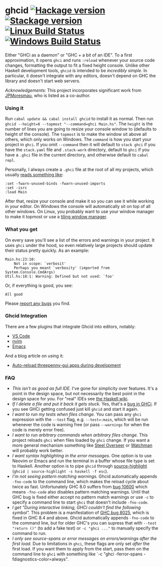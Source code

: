 # ghcid [![Hackage version](https://img.shields.io/hackage/v/ghcid.svg?label=Hackage)](https://hackage.haskell.org/package/ghcid) [![Stackage version](https://www.stackage.org/package/ghcid/badge/lts?label=Stackage)](https://www.stackage.org/package/ghcid) [![Linux Build Status](https://img.shields.io/travis/ndmitchell/ghcid.svg?label=Linux%20build)](https://travis-ci.org/ndmitchell/ghcid) [![Windows Build Status](https://img.shields.io/appveyor/ci/ndmitchell/ghcid.svg?label=Windows%20build)](https://ci.appveyor.com/project/ndmitchell/ghcid)

Either "GHCi as a daemon" or "GHC + a bit of an IDE". To a first approximation, it opens `ghci` and runs `:reload` whenever your source code changes, formatting the output to fit a fixed height console. Unlike other Haskell development tools, `ghcid` is intended to be _incredibly simple_. In particular, it doesn't integrate with any editors, doesn't depend on GHC the library and doesn't start web servers.

_Acknowledgements:_ This project incorporates significant work from [JPMoresmau](https://github.com/JPMoresmau), who is listed as a co-author.

### Using it

Run `cabal update && cabal install ghcid` to install it as normal. Then run `ghcid --height=8 --topmost "--command=ghci Main.hs"`. The `height` is the number of lines you are going to resize your console window to (defaults to height of the console). The `topmost` is to make the window sit above all others, which only works on Windows. The `command` is how you start your project in `ghci`. If you omit `--command` then it will default to `stack ghci` if you have the `stack.yaml` file and `.stack-work` directory, default to `ghci` if you have a `.ghci` file in the current directory, and otherwise default to `cabal repl`.

Personally, I always create a `.ghci` file at the root of all my projects, which usually [reads something like](https://github.com/ndmitchell/ghcid/blob/master/.ghci):

    :set -fwarn-unused-binds -fwarn-unused-imports
    :set -isrc
    :load Main

After that, resize your console and make it so you can see it while working in your editor. On Windows the console will automatically sit on top of all other windows. On Linux, you probably want to use your window manager to make it topmost or use a [tiling window manager](http://xmonad.org/).

### What you get

On every save you'll see a list of the errors and warnings in your project. It uses `ghci` under the hood, so even relatively large projects should update their status pretty quickly. As an example:

    Main.hs:23:10:
        Not in scope: `verbosit'
        Perhaps you meant `verbosity' (imported from System.Console.CmdArgs)
    Util.hs:18:1: Warning: Defined but not used: `foo'

Or, if everything is good, you see:

    All good

Please [report any bugs](https://github.com/ndmitchell/ghcid/issues) you find.

### Ghcid Integration

There are a few plugins that integrate Ghcid into editors, notably:

* [VS Code](plugins/vscode/)
* [nvim](plugins/nvim/)
* [Emacs](plugins/emacs/)

And a blog article on using it:

* [Auto-reload threepenny-gui apps during development](https://binarin.ru/post/auto-reload-threepenny-gui/)

### FAQ

* _This isn't as good as full IDE._ I've gone for simplicity over features. It's a point in the design space, but not necessarily the best point in the design space for you. For "real" IDEs see [the Haskell wiki](http://www.haskell.org/haskellwiki/IDEs).
* _If I delete a file and put it back it gets stuck._ Yes, that's a [bug in GHCi](https://ghc.haskell.org/trac/ghc/ticket/9648). If you see GHCi getting confused just kill `ghcid` and start it again.
* _I want to run my tests when files change._ You can pass any `ghci` expression with the `--test` flag, e.g. `--test=:main`, which will be run whenever the code is warning free (or pass `--warnings` for when the code is merely error free).
* _I want to run arbitrary commands when arbitrary files change._ This project reloads `ghci` when files loaded by `ghci` change. If you want a more general mechanism something like [Steel Overseer](https://github.com/schell/steeloverseer) or [Watchman](https://facebook.github.io/watchman/) will probably work better.
* _I want syntax highlighting in the error messages._ One option is to use Neovim or Emacs and run the terminal in a buffer whose file type is set to Haskell. Another option is to pipe `ghcid` through [source-highlight](https://www.gnu.org/software/src-highlite/) (`ghcid | source-highlight -s haskell -f esc`).
* _I'm not seeing pattern matching warnings._ Ghcid automatically appends `-fno-code` to the command line, which makes the reload cycle about twice as fast. Unfortunately GHC 8.0 suffers from [bug 10600](https://ghc.haskell.org/trac/ghc/ticket/10600) which means `-fno-code` also disables pattern matching warnings. Until that GHC bug is fixed either accept no pattern match warnings or use `-c` to specify a command line to start `ghci` that doesn't include `-fno-code`.
* _I get "During interactive linking, GHCi couldn't find the following symbol"._ This problem is a manifestation of [GHC bug 8025](https://ghc.haskell.org/trac/ghc/ticket/8025), which is fixed in GHC 8.4 and above. Ghcid automatically appends `-fno-code` to the command line, but for older GHC's you can supress that with `--test "return ()"` (to add a fake test) or `-c "ghci ..."` to manually specify the command to run.
* _I only see source-spans or error messages on errors/warnings after the first load._ Due to limitations in `ghci`, these flags are only set _after_ the first load. If you want them to apply from the start, pass them on the command line to `ghci` with something like `-c "ghci -ferror-spans -fdiagnostics-color=always".
